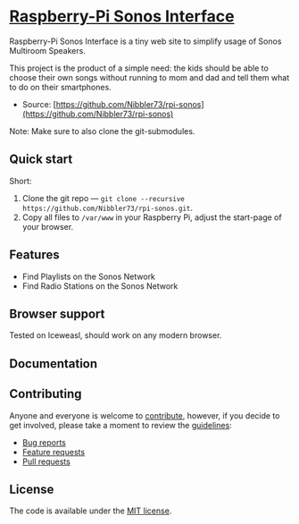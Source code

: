 # [Raspberry-Pi Sonos Interface](https://github.com/Nibbler73/rpi-sonos)

Raspberry-Pi Sonos Interface is a tiny web site to simplify usage of Sonos
Multiroom Speakers.

This project is the product of a simple need: the kids should be able
to choose their own songs without running to mom and dad and tell them
what to do on their smartphones.

* Source: [https://github.com/Nibbler73/rpi-sonos](https://github.com/Nibbler73/rpi-sonos)

Note: Make sure to also clone the git-submodules.

## Quick start

Short:

1. Clone the git repo — `git clone --recursive https://github.com/Nibbler73/rpi-sonos.git`.
2. Copy all files to `/var/www` in your Raspberry Pi, adjust the start-page of your browser.

## Features

* Find Playlists on the Sonos Network
* Find Radio Stations on the Sonos Network

## Browser support

Tested on Iceweasl, should work on any modern browser.

## Documentation



## Contributing

Anyone and everyone is welcome to [contribute](CONTRIBUTING.md),
however, if you decide to get involved, please take a moment to review
the [guidelines](CONTRIBUTING.md):

* [Bug reports](CONTRIBUTING.md#bugs)
* [Feature requests](CONTRIBUTING.md#features)
* [Pull requests](CONTRIBUTING.md#pull-requests)

## License

The code is available under the [MIT license](LICENSE.txt).
